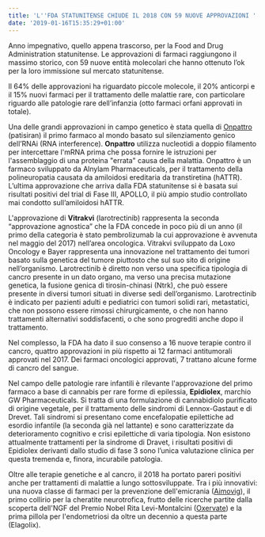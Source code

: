 ```yaml
---
title: 'L''FDA STATUNITENSE CHIUDE IL 2018 CON 59 NUOVE APPROVAZIONI '
date: '2019-01-16T15:35:29+01:00'
---
```

Anno impegnativo, quello appena trascorso, per la Food and Drug Administration statunitense. Le approvazioni di farmaci raggiungono il massimo storico, con 59 nuove entità molecolari che hanno ottenuto l’ok per la loro immissione sul mercato statunitense.

Il 64% delle approvazioni ha riguardato piccole molecole, il 20% anticorpi e il 15% nuovi farmaci per il trattamento delle malattie rare, con particolare riguardo alle patologie rare dell’infanzia (otto farmaci orfani approvati in totale). 

Una delle grandi approvazioni in campo genetico è stata quella di [Onpattro](https://www.farmaceuticayounger.science/blog/2018/12/i-tre-farmaci-pi%C3%B9-innovativi-del-2018-onpattro/) (patisiran) il primo farmaco al mondo basato sul silenziamento genico dell’RNAi (RNA interference). **Onpattro** utilizza nucleotidi a doppio filamento per intercettare l'mRNA prima che possa fornire le istruzioni per l'assemblaggio di una proteina "errata" causa della malattia. Onpattro è un farmaco sviluppato da Alnylam Pharmaceuticals, per il trattamento della polineuropatia causata da amiloidosi ereditaria da transtiretina (hATTR). L’ultima approvazione che arriva dalla FDA statunitense si è basata sui risultati positivi del trial di Fase III, APOLLO, il più ampio studio controllato mai condotto sull’amiloidosi hATTR.

L'approvazione di **Vitrakvi** (larotrectinib) rappresenta la seconda “approvazione agnostica” che la FDA concede in poco più di un anno (il primo della categoria è stato pembrolizumab la cui approvazione è avvenuta nel maggio del 2017) nell’area oncologica. Vitrakvi sviluppato da Loxo Oncology e Bayer rappresenta una innovazione nel trattamento dei tumori basato sulla genetica del tumore piuttosto che sul suo sito di origine nell’organismo. Larotrectinib è diretto non verso una specifica tipologia di cancro presente in un dato organo, ma verso una precisa mutazione genetica, la fusione genica di tirosin-chinasi (Ntrk), che può essere presente in diversi tumori situati in diverse sedi dell’organismo. Larotrectinib è indicato per pazienti adulti e pediatrici con tumori solidi rari, metastatici, che non possono essere rimossi chirurgicamente, o che non hanno trattamenti alternativi soddisfacenti, o che sono progrediti anche dopo il trattamento. 

Nel complesso, la FDA ha dato il suo consenso a 16 nuove terapie contro il cancro, quattro approvazioni in più rispetto ai 12 farmaci antitumorali approvati nel 2017. Dei farmaci oncologici approvati, 7 trattano alcune forme di cancro del sangue.

Nel campo delle patologie rare infantili è rilevante l'approvazione del primo farmaco a base di cannabis per rare forme di epilessia, **Epidiolex**, marchio GW Pharmaceuticals. Si tratta di una formulazione di cannabidiolo purificato di origine vegetale, per il trattamento delle sindromi di Lennox-Gastaut e di Drevet. Tali sindromi si presentano come encefalopatie epilettiche ad esordio infantile (la seconda già nel lattante) e sono caratterizzate da deterioramento cognitivo e crisi epilettiche di varia tipologia. Non esistono attualmente trattamenti per la sindrome di Dravet, i risultati positivi di Epidiolex derivanti dallo studio di fase 3 sono l’unica valutazione clinica per questa tremenda e, finora, incurabile patologia.

Oltre alle terapie genetiche e al cancro, il 2018 ha portato pareri positivi anche per trattamenti di malattie a lungo sottosviluppate. Tra i più innovativi: una nuova classe di farmaci per la prevenzione dell'emicrania ([Aimovig](https://www.farmaceuticayounger.science/blog/2018/12/i-tre-farmaci-pi%C3%B9-innovativi-del-2018-aimovig/)), il primo collirio per la cheratite neurotrofica, frutto delle ricerche partite dalla scoperta dell'NGF del Premio Nobel Rita Levi-Montalcini ([Oxervate](https://www.farmaceuticayounger.science/blog/2018/08/fda-approva-la-prima-terapia-per-la-cheratite-neutrofica/)) e la prima pillola per l'endometriosi da oltre un decennio a questa parte (Elagolix).
